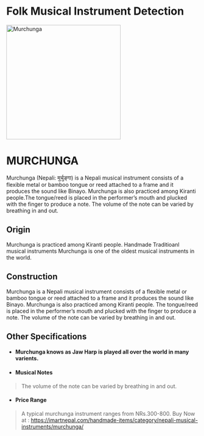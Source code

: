 # Folk Musical Instrument Detection

<img src="https://imartnepal.com/wp-content/uploads/2019/07/murchunga-300x251.jpg" alt="Murchunga" width="300"/>

<!-- ![Murchunga](https://imartnepal.com/wp-content/uploads/2019/07/murchunga-300x251.jpg) -->
# MURCHUNGA

Murchunga (Nepali: मुर्चुङ्गा) is a Nepali musical instrument consists of a flexible metal or bamboo tongue or reed attached to a frame and it produces the sound like Binayo. Murchunga is also practiced among Kiranti people.The tongue/reed is placed in the performer’s mouth and plucked with the finger to produce a note. The volume of the note can be varied by breathing in and out.

## Origin

Murchunga is practiced among Kiranti people. Handmade Traditioanl musical instruments Murchunga is one of the oldest musical instruments in the world. 

## Construction

Murchunga is a Nepali musical instrument consists of a flexible metal or bamboo tongue or reed attached to a frame and it produces the sound like Binayo. Murchunga is also practiced among Kiranti people.
The tongue/reed is placed in the performer’s mouth and plucked with the finger to produce a note. The volume of the note can be varied by breathing in and out.

## Other Specifications

- #### Murchunga knows as Jaw Harp is played all over the world in many varients.
- #### Musical Notes
>  The volume of the note can be varied by breathing in and out.
- #### Price Range 
> A typical murchunga instrument ranges from NRs.300-800.
> Buy Now at : https://imartnepal.com/handmade-items/category/nepali-musical-instruments/murchunga/